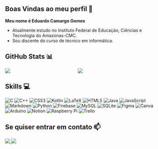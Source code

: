 ## Boas Vindas ao meu perfil 💓

**Meu nome é Eduardo Camargo Gomes**

- Atualmente estudo no Instituto Federal de Educação, Ciências e Tecnologia do Amazonas-CMC.
- Sou discente do curso de técnico em informática.

## GitHub Stats 📊

<div style="display: flex;">
    <img src="https://github-readme-stats.vercel.app/api?username=Eduardo-Camargo-Gomes&theme=dracula&hide_border=false" style="flex: 1; margin-right: 5px; max-width: 45%;" />
    <img src="https://github-readme-streak-stats.herokuapp.com/?user=Eduardo-Camargo-Gomes&theme=dracula&hide_border=false" style="flex: 1; margin-left: 5px; max-width: 45%;" />
</div>




## Skills 💻

![C](https://img.shields.io/badge/c-%2300599c.svg?style=for-the-badge&logo=c&logoColor=white) ![C++](https://img.shields.io/badge/c++-%2300599c.svg?style=for-the-badge&logo=c%2B%2B&logoColor=white) ![CSS3](https://img.shields.io/badge/css3-%231572b6.svg?style=for-the-badge&logo=css3&logoColor=white) ![Kotlin](https://img.shields.io/badge/kotlin-%230095d5.svg?style=for-the-badge&logo=kotlin&logoColor=white) ![LaTeX](https://img.shields.io/badge/latex-%23008080.svg?style=for-the-badge&logo=latex&logoColor=white) ![HTML5](https://img.shields.io/badge/html5-%23e34f26.svg?style=for-the-badge&logo=html5&logoColor=white) ![Java](https://img.shields.io/badge/java-%23c51a4a.svg?style=for-the-badge&logo=java&logoColor=white) ![JavaScript](https://img.shields.io/badge/javascript-%23f7df1e.svg?style=for-the-badge&logo=javascript&logoColor=black) ![Markdown](https://img.shields.io/badge/markdown-%23000000.svg?style=for-the-badge&logo=markdown&logoColor=white) ![Python](https://img.shields.io/badge/python-%233776ab.svg?style=for-the-badge&logo=python&logoColor=white) ![Firebase](https://img.shields.io/badge/firebase-%23ffca28.svg?style=for-the-badge&logo=firebase&logoColor=black) ![MySQL](https://img.shields.io/badge/mysql-%234479a1.svg?style=for-the-badge&logo=mysql&logoColor=white) ![SQLite](https://img.shields.io/badge/sqlite-%23003b57.svg?style=for-the-badge&logo=sqlite&logoColor=white) ![Figma](https://img.shields.io/badge/figma-%23f24e1e.svg?style=for-the-badge&logo=figma&logoColor=white) ![Canva](https://img.shields.io/badge/Canva-%23000000.svg?style=for-the-badge&logo=Canva&logoColor=white) ![Arduino](https://img.shields.io/badge/-Arduino-%2300979d?style=for-the-badge&logo=Arduino&logoColor=white) ![Notion](https://img.shields.io/badge/Notion-%23000000.svg?style=for-the-badge&logo=notion&logoColor=white) ![Raspberry Pi](https://img.shields.io/badge/-RaspberryPi-%23c51a4a?style=for-the-badge&logo=Raspberry-Pi&logoColor=white) ![Trello](https://img.shields.io/badge/Trello-%23026aa7.svg?style=for-the-badge&logo=Trello&logoColor=white)

## Se quiser entrar em contato 📫

<div>
    <a href="https://instagram.com/edu_c.g" target="_blank">
        <img loading="lazy" src="https://img.shields.io/badge/-Instagram-%23e4405f?style=for-the-badge&logo=instagram&logoColor=white" target="_blank">
    </a>
    <a href="mailto:edu.c.gomes.04@gmail.com">
        <img loading="lazy" src="https://img.shields.io/badge/Gmail-%23d14836?style=for-the-badge&logo=gmail&logoColor=white" target="_blank">
    </a>
</div>




